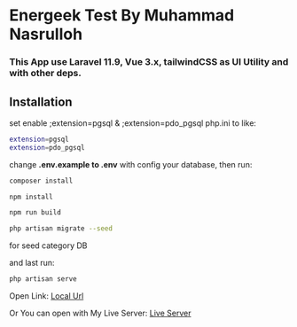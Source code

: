 # Energeek Test By Muhammad Nasrulloh
### This App use Laravel 11.9, Vue 3.x, tailwindCSS as UI Utility and with other deps.
## Installation
set enable ;extension=pgsql & ;extension=pdo_pgsql php.ini to like:
```bash
extension=pgsql
extension=pdo_pgsql
```
change **.env.example to .env** with config your database,
then run:
```bash
composer install
```

```bash
npm install
```
```bash
npm run build
```
```bash
php artisan migrate --seed
```
for seed category DB

and last run:
```bash
php artisan serve
```
Open Link:
[Local Url](http://localhost:8000)

Or You can open with My Live Server: [Live Server](http://localhost:8000)
